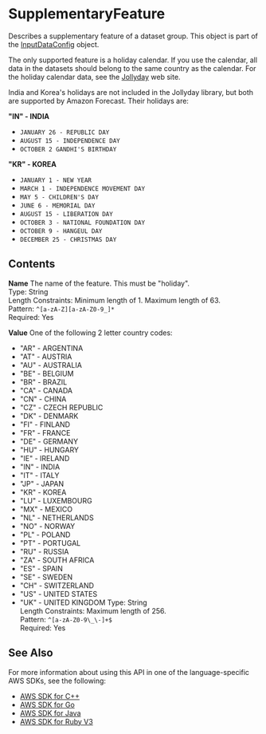 # SupplementaryFeature<a name="API_SupplementaryFeature"></a>

Describes a supplementary feature of a dataset group\. This object is part of the [InputDataConfig](API_InputDataConfig.md) object\.

The only supported feature is a holiday calendar\. If you use the calendar, all data in the datasets should belong to the same country as the calendar\. For the holiday calendar data, see the [Jollyday](http://jollyday.sourceforge.net/data.html) web site\.

India and Korea's holidays are not included in the Jollyday library, but both are supported by Amazon Forecast\. Their holidays are:

 **"IN" \- INDIA** 
+  `JANUARY 26 - REPUBLIC DAY` 
+  `AUGUST 15 - INDEPENDENCE DAY` 
+  `OCTOBER 2 GANDHI'S BIRTHDAY` 

 **"KR" \- KOREA** 
+  `JANUARY 1 - NEW YEAR` 
+  `MARCH 1 - INDEPENDENCE MOVEMENT DAY` 
+  `MAY 5 - CHILDREN'S DAY` 
+  `JUNE 6 - MEMORIAL DAY` 
+  `AUGUST 15 - LIBERATION DAY` 
+  `OCTOBER 3 - NATIONAL FOUNDATION DAY` 
+  `OCTOBER 9 - HANGEUL DAY` 
+  `DECEMBER 25 - CHRISTMAS DAY` 

## Contents<a name="API_SupplementaryFeature_Contents"></a>

 **Name**   <a name="forecast-Type-SupplementaryFeature-Name"></a>
The name of the feature\. This must be "holiday"\.  
Type: String  
Length Constraints: Minimum length of 1\. Maximum length of 63\.  
Pattern: `^[a-zA-Z][a-zA-Z0-9_]*`   
Required: Yes

 **Value**   <a name="forecast-Type-SupplementaryFeature-Value"></a>
One of the following 2 letter country codes:  
+ "AR" \- ARGENTINA
+ "AT" \- AUSTRIA
+ "AU" \- AUSTRALIA
+ "BE" \- BELGIUM
+ "BR" \- BRAZIL
+ "CA" \- CANADA
+ "CN" \- CHINA
+ "CZ" \- CZECH REPUBLIC
+ "DK" \- DENMARK
+ "FI" \- FINLAND
+ "FR" \- FRANCE
+ "DE" \- GERMANY
+ "HU" \- HUNGARY
+ "IE" \- IRELAND
+ "IN" \- INDIA
+ "IT" \- ITALY
+ "JP" \- JAPAN
+ "KR" \- KOREA
+ "LU" \- LUXEMBOURG
+ "MX" \- MEXICO
+ "NL" \- NETHERLANDS
+ "NO" \- NORWAY
+ "PL" \- POLAND
+ "PT" \- PORTUGAL
+ "RU" \- RUSSIA
+ "ZA" \- SOUTH AFRICA
+ "ES" \- SPAIN
+ "SE" \- SWEDEN
+ "CH" \- SWITZERLAND
+ "US" \- UNITED STATES
+ "UK" \- UNITED KINGDOM
Type: String  
Length Constraints: Maximum length of 256\.  
Pattern: `^[a-zA-Z0-9\_\-]+$`   
Required: Yes

## See Also<a name="API_SupplementaryFeature_SeeAlso"></a>

For more information about using this API in one of the language\-specific AWS SDKs, see the following:
+  [AWS SDK for C\+\+](https://docs.aws.amazon.com/goto/SdkForCpp/forecast-2018-06-26/SupplementaryFeature) 
+  [AWS SDK for Go](https://docs.aws.amazon.com/goto/SdkForGoV1/forecast-2018-06-26/SupplementaryFeature) 
+  [AWS SDK for Java](https://docs.aws.amazon.com/goto/SdkForJava/forecast-2018-06-26/SupplementaryFeature) 
+  [AWS SDK for Ruby V3](https://docs.aws.amazon.com/goto/SdkForRubyV3/forecast-2018-06-26/SupplementaryFeature) 